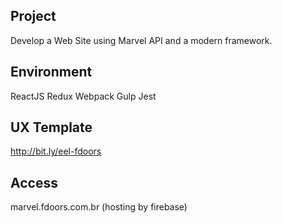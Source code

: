 ## Project

Develop a Web Site using Marvel API and a modern framework.

## Environment

ReactJS
Redux
Webpack
Gulp
Jest

## UX Template

http://bit.ly/eel-fdoors

## Access

marvel.fdoors.com.br (hosting by firebase)